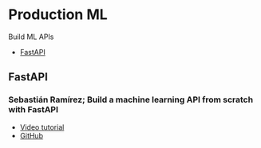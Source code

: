 # Production ML

Build ML APIs
- [FastAPI](#fastapi)


## FastAPI 
### Sebastián Ramírez; Build a machine learning API from scratch with FastAPI

- [Video tutorial](https://www.youtube.com/watch?v=1zMQBe0l1bM)
- [GitHub](https://github.com/tiangolo/fastapi)
